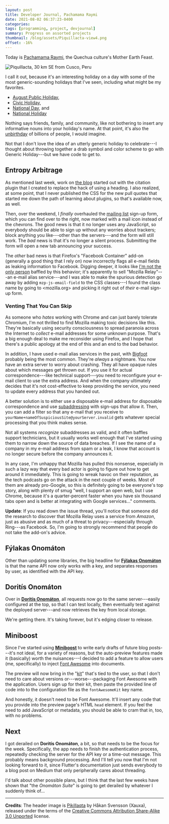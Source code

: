 ```yaml
---
layout: post
title: Developer Journal, Pachamama Raymi
date: 2021-08-02 06:37:23-0400
categories:
tags: [programming, project, devjournal]
summary: Progress on assorted projects
thumbnail: /blog/assets/Piquillacta-view4.png
offset: -16%
---
```


Today is [Pachamama Raymi](https://en.wikipedia.org/wiki/Pachamama_Raymi), the Quechua culture's Mother Earth Feast.

![Piquillacta, 30 km SE from Cusco, Peru](/blog/assets/Piquillacta-view4.png "Not too far from where Pachamama Raymi is celebrated")

I call it out, because it's an interesting holiday on a day with some of the most generic-sounding holidays that I've seen, including what might be my favorites.

 * [August Public Holiday](https://en.wikipedia.org/wiki/Public_holidays_in_the_Republic_of_Ireland),
 * [Civic Holiday](https://en.wikipedia.org/wiki/Civic_Holiday),
 * [National Day](https://en.wikipedia.org/wiki/National_Day_%28Benin%29), and
 * [National Holiday](https://en.wikipedia.org/wiki/Swiss_National_Day)

Nothing says friends, family, and community, like not bothering to insert any informative nouns into your holiday's name.  At that point, it's also the [unbirthday](https://en.wikipedia.org/wiki/Unbirthday) of billions of people, I would imagine.

Not that I don't love the idea of an utterly generic holiday to celebrate---I thought about throwing together a drab symbol and color scheme to go with Generic Holiday---but we have code to get to.

## Entropy Arbitrage

As mentioned last week, work on [the blog](https://github.com/jcolag/entropy-arbitrage-code/) started out with the citation plugin that I created to replace the hack of using a heading.  I also realized, at some point, that I never published the CSS for the new pull quotes that started me down the path of learning about plugins, so that's available now, as well.

Then, over the weekend, I *finally* overhauled the [mailing list](https://entropy-arbitrage.mailchimpsites.com/) sign-up form, which you can find over to the right, now marked with <i class="far fa-envelope"></i> a mail icon instead of the chevrons.  The good news is that it no longer uses any JavaScript, so everybody should be able to sign up without any worries about trackers; block anything you like---other than the servers---and the form will still work.  The *bad* news is that it's no longer a silent process.  Submitting the form will open a new tab announcing your success.

The *other* bad news is that Firefox's "Facebook Container" add-on (generally a good thing that I rely on) now incorrectly flags all e-mail fields as leaking information to Facebook.  Digging deeper, it looks like [I'm not the only person](https://github.com/mozilla/contain-facebook/issues/783) baffled by this behavior; it's apparently to sell "Mozilla Relay"---an e-mail alias service---and I was able to make the spurious detection go away by adding `mzp-js-email-field` to the CSS classes---I found the class name by going to <mozilla.org> and picking it right out of *their* e-mail sign-up form.

### Venting That You Can Skip

As someone who *hates* working with Chrome and can just barely tolerate Chromium, I'm not thrilled to find Mozilla making toxic decisions like this.  They're basically using security consciousness to spread paranoia across the Internet to *collect* e-mail addresses for some unknown purpose.  That's a big enough deal to make me reconsider using Firefox, and I hope that there's a public apology at the end of this and an end to the bad behavior.

In addition, I have used e-mail alias services in the past, with [Bigfoot](https://en.wikipedia.org/wiki/Bigfoot_International) probably being the most common.  They're *always* a nightmare.  You now have an extra server to worry about crashing.  They all have opaque rules about which messages get thrown out.  If you use it for actual correspondence---like technical support---you need to reconfigure your e-mail client to use the extra address.  And when the company ultimately decides that it's not cost-effective to keep providing the service, you need to update every address that you handed out.

A better solution is to either use a disposable e-mail address for disposable correspondence and use [subaddressing](https://en.wikipedia.org/wiki/Email_address#Subaddressing) with sign-ups that allow it.  Then, you can add a filter so that any e-mail that you receive to `yourName+nameOfSuspiciousSite@yourServer.invalid` gets whatever special processing that you think makes sense.

Not all systems *recognize* subaddresses as valid, and it often baffles support technicians, but it usually works well enough that I've started using them to narrow down the source of data breaches.  If I see the name of a company in my e-mail address from spam or a leak, I know that account is no longer secure before the company announces it.

In any case, I'm unhappy that Mozilla has pulled this nonsense, especially in such a lazy way that every bad actor is going to figure out how to get around it immediately.  This is going to wreak havoc on their reputation, as the tech podcasts go on the attack in the next couple of weeks.  Most of them are already pro-Google, so this is definitely going to be everyone's top story, along with plenty of smug "well, I support an open web, but I use Chrome, because it's a quarter-percent faster when you have six thousand tabs open and is better at integrating with Google services..." comments.

**Update**:  If you read down the issue thread, you'll notice that someone did the research to discover that Mozilla Relay uses a service from *Amazon*, just as abusive and as much of a threat to privacy---especially through Ring---as Facebook.  So, I'm going to strongly recommend that people do not take the add-on's advice.

## Fýlakas Onomáton

Other than updating some libraries, the big headline for [**Fýlakas Onomáton**](https://github.com/jcolag/fylakas-onomaton/) is that the name API now only works with a key, and separates responses by user, as identified with the API key.

## Doritís Onomáton

Over in [**Doritís Onomáton**](https://github.com/jcolag/doritis-onomaton/), all requests now go to the same server---easily configured at the top, so that I can test locally, then eventually test against the deployed server---and now retrieves the key from local storage.

We're getting there.  It's taking forever, but it's edging closer to release.

## Miniboost

Since I've started using [**Miniboost**](https://github.com/jcolag/Miniboost) to write early drafts of future blog posts---it's not ideal, for a variety of reasons, but the auto-preview features made it (basically) worth the nuisances---I decided to add a feature to allow users (me, specifically) to inject [Font Awesome](https://fontawesome.com/) into documents.

The preview will now bring in the "[kit](https://fontawesome.com/start)" that's tied to the user, so that I don't need to care about versions or---worse---packaging Font Awesome with the application.  Users sign up for their kit, then paste the provided line of code into to the configuration file as the `fontAwesomeKit` key name.

And honestly, it doesn't need to be Font Awesome.  It'll insert any code that you provide into the preview page's HTML `head` element.  If you feel the need to add JavaScript or metadata, you should be able to cram that in, too, with no problems.

## Next

I got derailed on **Doritís Onomáton**, a bit, so that needs to be the focus for the week.  Specifically, the app needs to finish the authentication process, repeatedly checking the server for the API key or a time-out message.  This probably means background processing.  And I'll tell you now that I'm not looking forward to it, since Flutter's documentation just sends everybody to a blog post on Medium that only peripherally cares about threading.

I'd talk about other possible plans, but I think that the last few weeks have shown that "the *Onomáton Suite*" is going to get derailed by whatever I suddenly think of...

* * *

**Credits**:  The header image is [Pikillaqta](https://commons.wikimedia.org/wiki/File:Piquillacta_view4.jpg) by Håkan Svensson (Xauxa), released under the terms of the [Creative Commons Attribution Share-Alike 3.0 Unported](https://creativecommons.org/licenses/by-sa/3.0/deed.en) license.
